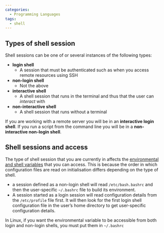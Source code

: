 ```yaml
---
categories:
  - Programming Languages
tags:
  - shell
---
```


## **Types of shell session**

Shell sessions can be one of or several instances of the following types:

- **login shell**
  - A session that must be authenticated such as when you access remote resources using SSH
- **non-login shell**
  - Not the above
- **interactive shell**
  - A shell session that runs in the terminal and thus that the user can _interact_ with
- **non-interactive shell**
  - A shell session that runs without a terminal

If you are working with a remote server you will be in an **interactive login shell**. If you run a script from the command line you will be in a **non-interactive non-login shell**.

## Shell sessions and access

The type of shell session that you are currently in affects the [environmental and shell variables](https://www.notion.so/Environmental-and-shell-variables-04d5ec7e8e2b486a93f002bf686e4bbb) that you can access. This is because the order in which configuration files are read on initialisation differs depending on the type of shell.

- a session defined as a non-login shell will read `/etc/bash.bashrc` and then the user-specific `~/.bashrc` file to build its environment.
- A session started as a login session will read configuration details from the `/etc/profile` file first. It will then look for the first login shell configuration file in the user’s home directory to get user-specific configuration details.

In Linux, if you want the environmental variable to be accessible from both login and non-login shells, you must put them in `~/.bashrc`
